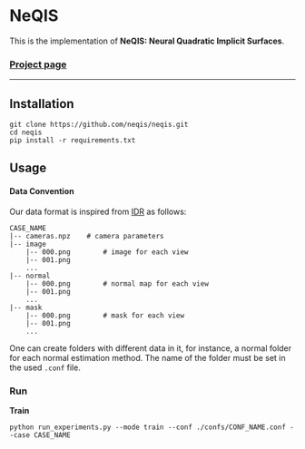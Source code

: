 # NeQIS

This is the implementation of **NeQIS: Neural Quadratic Implicit Surfaces**.

### [Project page](https://neqis.github.io/)

----------------------------------------
## Installation

```shell
git clone https://github.com/neqis/neqis.git
cd neqis
pip install -r requirements.txt
```

## Usage

#### Data Convention

Our data format is inspired from [IDR](https://github.com/lioryariv/idr/blob/main/DATA_CONVENTION.md) as follows:
```
CASE_NAME
|-- cameras.npz    # camera parameters
|-- image
    |-- 000.png        # image for each view
    |-- 001.png
    ...
|-- normal
    |-- 000.png        # normal map for each view
    |-- 001.png
    ...
|-- mask
    |-- 000.png        # mask for each view
    |-- 001.png
    ...
```

One can create folders with different data in it, for instance, a normal folder for each normal estimation method.
The name of the folder must be set in the used `.conf` file.

### Run

**Train**

```shell
python run_experiments.py --mode train --conf ./confs/CONF_NAME.conf --case CASE_NAME
```